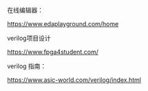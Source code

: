 
在线编辑器：

https://www.edaplayground.com/home

verilog项目设计

https://www.fpga4student.com/

verilog 指南：

https://www.asic-world.com/verilog/index.html